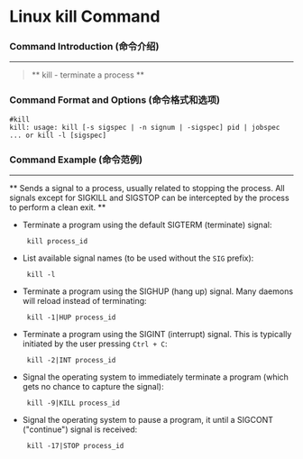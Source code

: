 # Linux kill Command
### Command Introduction (命令介绍)
-------------------
> ** kill - terminate a process **

### Command Format and Options (命令格式和选项)
```
#kill 
kill: usage: kill [-s sigspec | -n signum | -sigspec] pid | jobspec ... or kill -l [sigspec]

```
### Command Example (命令范例)
-------------------
**
Sends a signal to a process, usually related to stopping the process.
All signals except for SIGKILL and SIGSTOP can be intercepted by the process to perform a clean exit.
**

- Terminate a program using the default SIGTERM (terminate) signal:

  ` kill process_id`

- List available signal names (to be used without the `SIG` prefix):

  ` kill -l`

- Terminate a program using the SIGHUP (hang up) signal. Many daemons will reload instead of terminating:

  ` kill -1|HUP process_id`

- Terminate a program using the SIGINT (interrupt) signal. This is typically initiated by the user pressing `Ctrl + C`:

  ` kill -2|INT process_id`

- Signal the operating system to immediately terminate a program (which gets no chance to capture the signal):

  ` kill -9|KILL process_id`

- Signal the operating system to pause a program, it until a SIGCONT ("continue") signal is received:

  ` kill -17|STOP process_id`



